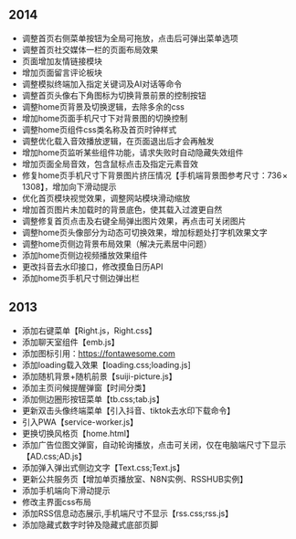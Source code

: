 ## 2014

- 调整首页右侧菜单按钮为全局可拖放，点击后可弹出菜单选项
- 调整首页社交媒体一栏的页面布局效果
- 页面增加友情链接模块
- 增加页面留言评论板块
- 调整模拟终端加入指定关键词及AI对话等命令
- 调整首页头像右下角图标为切换背景前景的控制按钮
- 调整home页背景及切换逻辑，去除多余的css
- 增加home页面手机尺寸下对背景图的切换控制
- 调整home页组件css类名称及首页时钟样式
- 调整优化载入音效播放逻辑，在页面退出后才会再触发
- 增加home页监听某些组件功能，请求失败时自动隐藏失效组件
- 增加页面全局音效，包含鼠标点击及指定元素音效
- 修复home页手机尺寸下背景图片挤压情况【手机端背景图参考尺寸：736 × 1308】，增加向下滑动提示
- 优化首页模块视觉效果，调整网站模块滑动缩放
- 增加首页图片未加载时的背景底色，使其载入过渡更自然
- 调整修复首页点击及右键全局弹出图片效果，再点击可关闭图片
- 调整home页头像部分为动态可切换效果，增加标题处打字机效果文字
- 调整home页侧边背景布局效果（解决元素居中问题）
- 添加home页侧边视频播放效果组件
- 更改抖音去水印接口，修改摸鱼日历API
- 添加home页手机尺寸侧边弹出栏

## 2013

- 添加右键菜单【Right.js，Right.css】
- 添加聊天室组件【emb.js】
- 添加图标引用：https://fontawesome.com
- 添加loading载入效果【loading.css;loading.js]
- 添加随机背景+随机前景【suiji-picture.js】
- 添加主页问候提醒弹窗【时间分类】
- 添加侧边圈形按钮菜单【tb.css;tab.js】
- 更新双击头像终端菜单【引入抖音、tiktok去水印下载命令】
- 引入PWA【service-worker.js】
- 更换切换风格页【home.html】
- 添加广告位图文弹窗，自动轮询播放，点击可关闭，仅在电脑端尺寸下显示【AD.css;AD.js】
- 添加弹入弹出式侧边文字【Text.css;Text.js】
- 更新公共服务页【增加单页播放室、N8N实例、RSSHUB实例】
- 添加手机端向下滑动提示
- 修改主界面css布局
- 添加RSS信息动态展示,手机端尺寸不显示【rss.css;rss.js】
- 添加隐藏式数字时钟及隐藏式底部页脚
